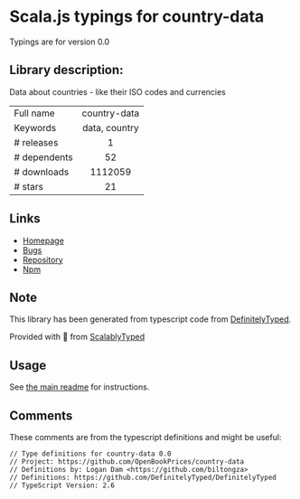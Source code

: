 
# Scala.js typings for country-data

Typings are for version 0.0

## Library description:
Data about countries - like their ISO codes and currencies

|                    |                 |
| ------------------ | :-------------: |
| Full name          | country-data |
| Keywords           | data, country |
| # releases         | 1 |
| # dependents       | 52 |
| # downloads        | 1112059 |
| # stars            | 21 |

## Links
- [Homepage](https://github.com/OpenBookPrices/country-data)
- [Bugs](https://github.com/OpenBookPrices/country-data/issues)
- [Repository](https://github.com/OpenBookPrices/country-data)
- [Npm](https://www.npmjs.com/package/country-data)
    


## Note
This library has been generated from typescript code from [DefinitelyTyped](https://definitelytyped.org).

Provided with :purple_heart: from [ScalablyTyped](https://github.com/oyvindberg/ScalablyTyped)

## Usage
See [the main readme](../../readme.md) for instructions.

## Comments

These comments are from the typescript definitions and might be useful:
```
// Type definitions for country-data 0.0
// Project: https://github.com/OpenBookPrices/country-data
// Definitions by: Logan Dam <https://github.com/biltongza>
// Definitions: https://github.com/DefinitelyTyped/DefinitelyTyped
// TypeScript Version: 2.6

```

